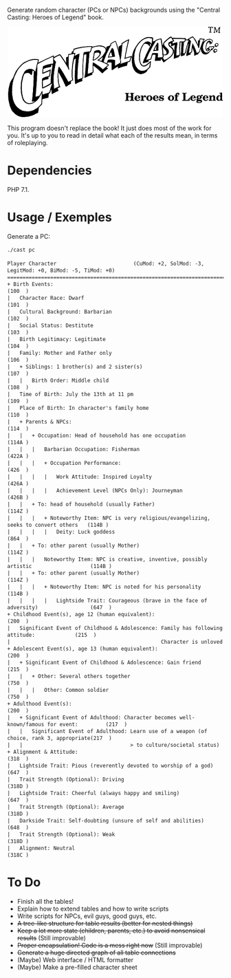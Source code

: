 Generate random character (PCs or NPCs) backgrounds using the "Central
Casting: Heroes of Legend" book.

<p align='center'><img src='logo.png' alt='' /></p>

This program doesn't replace the book! It just does most of the work
for you. It's up to you to read in detail what each of the results
mean, in terms of roleplaying.

Dependencies
============

PHP 7.1.

Usage / Exemples
================

Generate a PC:

~~~
./cast pc

Player Character                         (CuMod: +2, SolMod: -3, LegitMod: +0, BiMod: -5, TiMod: +0)
====================================================================================================
+ Birth Events:                                                                              (100  )
|   Character Race: Dwarf                                                                    (101  )
|   Cultural Background: Barbarian                                                           (102  )
|   Social Status: Destitute                                                                 (103  )
|   Birth Legitimacy: Legitimate                                                             (104  )
|   Family: Mother and Father only                                                           (106  )
|   + Siblings: 1 brother(s) and 2 sister(s)                                                 (107  )
|   |   Birth Order: Middle child                                                            (108  )
|   Time of Birth: July the 13th at 11 pm                                                    (109  )
|   Place of Birth: In character's family home                                               (110  )
|   + Parents & NPCs:                                                                        (114  )
|   |   + Occupation: Head of household has one occupation                                   (114A )
|   |   |   Barbarian Occupation: Fisherman                                                  (422A )
|   |   |   + Occupation Performance:                                                        (426  )
|   |   |   |   Work Attitude: Inspired Loyalty                                              (426A )
|   |   |   |   Achievement Level (NPCs Only): Journeyman                                    (426B )
|   |   + To: head of household (usually Father)                                             (114Z )
|   |   |   + Noteworthy Item: NPC is very religious/evangelizing, seeks to convert others   (114B )
|   |   |   |   Deity: Luck goddess                                                          (864  )
|   |   + To: other parent (usually Mother)                                                  (114Z )
|   |   |   Noteworthy Item: NPC is creative, inventive, possibly artistic                   (114B )
|   |   + To: other parent (usually Mother)                                                  (114Z )
|   |   |   + Noteworthy Item: NPC is noted for his personality                              (114B )
|   |   |   |   Lightside Trait: Courageous (brave in the face of adversity)                 (647  )
+ Childhood Event(s), age 12 (human equivalent):                                             (200  )
|   Significant Event of Childhood & Adolescence: Family has following attitude:             (215  )
|                                                 Character is unloved                              
+ Adolescent Event(s), age 13 (human equivalent):                                            (200  )
|   + Significant Event of Childhood & Adolescence: Gain friend                              (215  )
|   |   + Other: Several others together                                                     (750  )
|   |   |   Other: Common soldier                                                            (750  )
+ Adulthood Event(s):                                                                        (200  )
|   + Significant Event of Adulthood: Character becomes well-known/famous for event:         (217  )
|   |   Significant Event of Adulthood: Learn use of a weapon (of choice, rank 3, appropriate(217  )
|   |                                   > to culture/societal status)                               
+ Alignment & Attitude:                                                                      (318  )
|   Lightside Trait: Pious (reverently devoted to worship of a god)                          (647  )
|   Trait Strength (Optional): Driving                                                       (318D )
|   Lightside Trait: Cheerful (always happy and smiling)                                     (647  )
|   Trait Strength (Optional): Average                                                       (318D )
|   Darkside Trait: Self-doubting (unsure of self and abilities)                             (648  )
|   Trait Strength (Optional): Weak                                                          (318D )
|   Alignment: Neutral                                                                       (318C )
~~~

To Do
=====

* Finish all the tables!
* Explain how to extend tables and how to write scripts
* Write scripts for NPCs, evil guys, good guys, etc.
* ~~A tree-like structure for table results (better for nested things)~~
* ~~Keep a lot more state (children, parents, etc.) to avoid nonsensical results~~ (Still improvable)
* ~~Proper encapsulation! Code is a mess right now~~ (Still improvable)
* ~~Generate a huge directed graph of all table connections~~
* (Maybe) Web interface / HTML formatter
* (Maybe) Make a pre-filled character sheet
